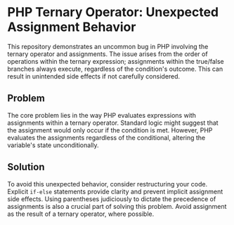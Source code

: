 # PHP Ternary Operator: Unexpected Assignment Behavior

This repository demonstrates an uncommon bug in PHP involving the ternary operator and assignments.  The issue arises from the order of operations within the ternary expression; assignments within the true/false branches always execute, regardless of the condition's outcome. This can result in unintended side effects if not carefully considered.

## Problem
The core problem lies in the way PHP evaluates expressions with assignments within a ternary operator.  Standard logic might suggest that the assignment would only occur if the condition is met. However, PHP evaluates the assignments regardless of the conditional, altering the variable's state unconditionally.

## Solution
To avoid this unexpected behavior, consider restructuring your code. Explicit `if-else` statements provide clarity and prevent implicit assignment side effects.  Using parentheses judiciously to dictate the precedence of assignments is also a crucial part of solving this problem. Avoid assignment as the result of a ternary operator, where possible. 